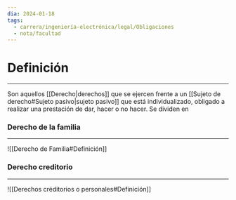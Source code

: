 ```yaml
---
dia: 2024-01-18
tags:
  - carrera/ingeniería-electrónica/legal/Obligaciones
  - nota/facultad
---
```

# Definición
---
Son aquellos [[Derecho|derechos]] que se ejercen frente a un [[Sujeto de derecho#Sujeto pasivo|sujeto pasivo]] que está individualizado, obligado a realizar una prestación de dar, hacer o no hacer. Se dividen en

### Derecho de la familia
---
![[Derecho de Familia#Definición]]

### Derecho creditorio
---
![[Derechos créditorios o personales#Definición]]